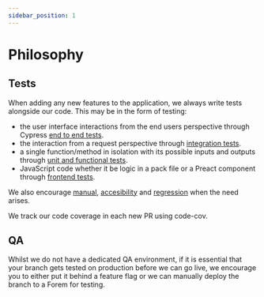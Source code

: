```yaml
---
sidebar_position: 1
---
```


# Philosophy

## Tests

When adding any new features to the application, we always write tests alongside our code. This may be in the form of testing:

- the user interface interactions from the end users perspective through Cypress [end to end tests](types/e2e-tests.md).
- the interaction from a request perspective through [integration tests](types/integration-tests.md).
- a single function/method in isolation with its possible inputs and outputs through [unit and functional tests](types/unit-functional-tests.md).
- JavaScript code whether it be logic in a pack file or a Preact component through [frontend tests](types/frontend-tests.md).

We also encourage [manual](other-focus-areas/manual-tests.md), [accesibility](other-focus-areas/accessibility-tests.md) and [regression](other-focus-areas/regression-tests.md) when the need arises.

We track our code coverage in each new PR using code-cov.

## QA

Whilst we do not have a dedicated QA environment, if it is essential that your branch gets tested on production before we can go live, we encourage you to either put it behind a feature flag or we can manually deploy the branch to a Forem for testing.

